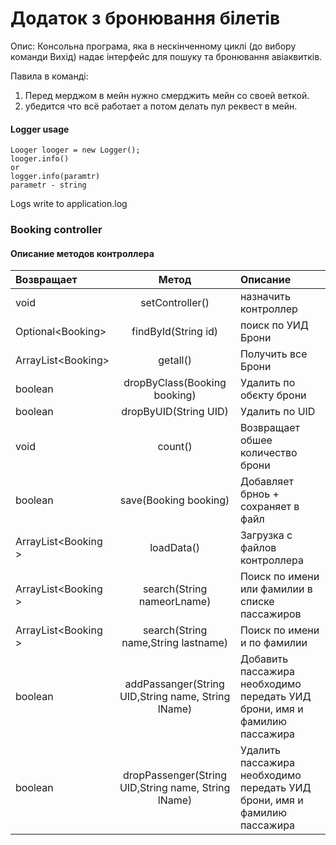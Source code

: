 # Додаток з бронювання білетів
Опис:
Консольна програма, яка в нескінченному циклі (до вибору команди Вихід) надає інтерфейс для пошуку та бронювання авіаквитків.


Павила в команді:
1. Перед мерджом в мейн нужно смерджить мейн со своей веткой.
2. убедится что всё работает а потом делать пул реквест в мейн.

#### Logger usage
```
Looger looger = new Logger();
looger.info()
or 
logger.info(paramtr)
parametr - string
```
Logs write to application.log


### Booking controller
#### Описание методов контроллера 

| Возвращает   |                        Метод                        | Описание                                                                  |
|:--------------|:---------------------------------------------------:|:--------------------------------------------------------------------------|
| void         |        setController()  | назначить контроллер        |
| Optional<Booking<Flight>>   |                 findById(String id)                 | поиск по УИД Брони                                                        |
| ArrayList<Booking<Flight>>|                      getall()                       | Получить все Брони                                                        |
| boolean|        dropByClass(Booking<Flight>  booking)        | Удалить по обєкту брони                                                   |
| boolean|                dropByUID(String UID)                | Удалить по UID                                                            |
| void |                       count()                       | Возвращает обшее количество брони                                         |
| boolean |           save(Booking<Flight>  booking)            | Добавляет брноь + сохраняет в файл                                        |
| ArrayList<Booking<Flight> > |                     loadData()                      | Загрузка с файлов контроллера                                             |
| ArrayList<Booking<Flight> > |             search(String nameorLname)              | Поиск по имени или фамилии в списке пассажиров                            |
| ArrayList<Booking<Flight> > |         search(String name,String lastname)         | Поиск по имени и по фамилии                                               |
| boolean | addPassanger(String UID,String name, String lName)  | Добавить пассажира необходимо передать УИД брони, имя и фамилию пассажира |
| boolean | dropPassenger(String UID,String name, String lName) | Удалить пассажира необходимо передать УИД брони, имя и фамилию пассажира  |

